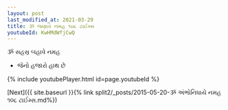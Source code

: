 ```yaml
---
layout: post
last_modified_at: 2021-03-29
title: ૐ જણાવે નમહ ૧૦૮ ટાઈમ્સ
youtubeId: KwHMdWfjCwQ
---
```

 
 
 ૐ સહસ્ર બહાવે નમહ  
 
 -  જેનો હજારો હાથ છે 
 
  
 
  
 
 
 
 
 
 


{% include youtubePlayer.html id=page.youtubeId %}
 
[Next]({{ site.baseurl }}{% link  split2/_posts/2015-05-20-ૐ અંભોનિધાયે નમહ ૧૦૮ ટાઈમ્સ.md%})
 
